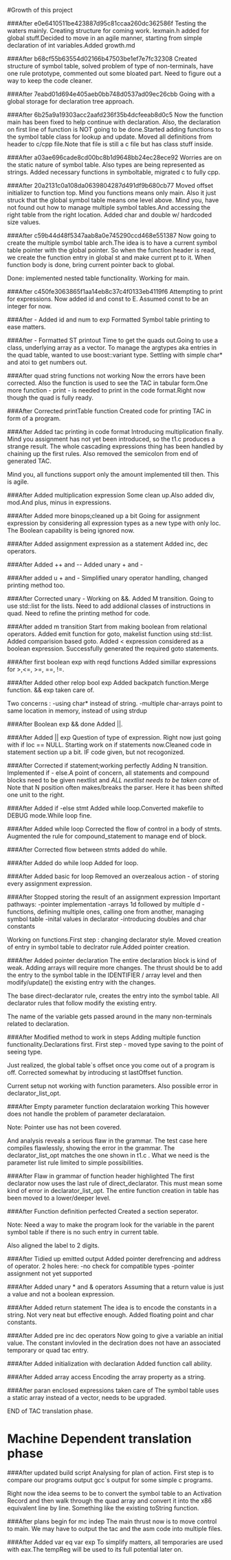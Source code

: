 #Growth of this project

###After e0e6410511be423887d95c81ccaa260dc362586f
Testing the waters mainly. Creating structure for coming work. lexmain.h added for global stuff.Decided to move in an agile manner, starting from simple declaration of int variables.Added growth.md

###After b68cf55b63554d02166b47503be1ef7e7fc32308
Created structure of symbol table, solved problem of type of non-terminals, have one rule prototype, commented out some bloated part. Need to figure out a way to keep the code cleaner.

###After 7eabd01d694e405aeb0bb748d0537ad09ec26cbb
Going with a global storage for declaration tree approach.

###After 6b25a9a19303acc2aafd236f35b4dcfeeab8d0c5
Now the function main has been fixed to help continue with declaration. Also, the declaration on first line of function is NOT going to be done.Started adding functions to the symbol table class for lookup and update. Moved all definitions from header to c/cpp file.Note that file is still a c file but has class stuff inside.

###After a03ae696cade8cd00bc8b1d9648bb24ec28ece92
Worries are on the static nature of symbol table. Also types are being represented as strings. Added necessary functions in symboltable, migrated c to fully cpp.

###After 20a2131c0a108da0639804287d491df9b680cb77
Moved offset initializer to function top. Mind you functions means only main. Also it just struck that the global symbol table means one level above. Mind you, have not found out how to manage multiple symbol tables.And accessing the right table from the right location. Added char and double w/ hardcoded size values.

###After c59b44d48f5347aab8a0e745290ccd468e551387
Now going to create the multiple symbol table arch.The idea is to have a current symbol table pointer with the global pointer. So when the function header is read, we create the function entry in global st and make current pt to it. When function body is done, bring current pointer back to global.  

Done: implemented nested table functionality. Working for main.

###After c450fe3063865f1aa14eb8c37c4f0133eb4119f6
Attempting to print for expressions. Now added id and const to E. Assumed const to be an integer for now.

###After - Added id and num to exp
Formatted Symbol table printing to ease matters.

###After - Formatted ST printout
Time to get the quads out.Going to use a class, underlying array as a vector. To manage the argtypes aka entries in the quad table, wanted to use boost::variant type. Settling with simple char* and atoi to get numbers out.

###After quad string functions not working
Now the errors have been corrected. Also the function is used to see the TAC in tabular form.One more function - print - is needed to print in the code format.Right now though the quad is fully ready.

###After Corrected printTable function
Created code for printing TAC in form of a program.


###After Added tac printing in code format
Introducing multiplication finally. Mind you assignment has not yet been introduced, so the t1.c produces a strange result. The whole cascading expressions thing has been handled by chaining up the first rules. Also removed the semicolon from end of generated TAC.

Mind you, all functions support only the amount implemented till then. This is agile.

###After Added multiplication expression
Some clean up.Also added div, mod.And plus, minus in expressions.

###After Added more binops;cleaned up a bit
Going for assignment expression by considering all expression types as a new type with only loc. The Boolean capability is being ignored now.

###After Added assignment expression as a statement
Added inc, dec operators.

###After Added ++ and -- 
Added unary + and -

###After added u + and -
Simplified unary operator handling, changed printing method too.

###After Corrected unary -
Working on &&. Added M transition. Going to use std::list for the lists. Need to add addiional classes of instructions in quad. Need to refine the printing method for code.

###After added m transition
Start from making boolean from relational operators. Added emit function for goto, makelist function using std::list. Added comparision based goto. Added < expression considered as a boolean expression. Successfully generated the required goto statements.

###After first boolean exp with reqd functions
Added simillar expressions for >,<=, >=, ==, !=.

###After Added other relop bool exp
Added backpatch function.Merge function. && exp taken care of. 

Two concerns : 
-using char* instead of string.
-multiple char-arrays point to same location in memory, instead of using strdup

###After Boolean exp && done
Added ||.

###After Added || exp
Question of type of expression. Right now just going with if loc == NULL. Starting work on if statements now.Cleaned code in statement section up a bit. IF code given, but not recogonized.

###After Corrected if statement;working perfectly
Adding N transition. Implemented if - else.A point of concern, all statements and compound blocks need to be given nextlist and *ALL nextlist needs to be taken care* of. Note that N position often makes/breaks the parser. Here it has been shifted one unit to the right.

###After Added if -else stmt
Added while loop.Converted makefile to DEBUG mode.While loop fine.

###After Added while loop
Corrected the flow of control in a body of stmts. Augmented the rule for compound_statement to manage end of block.

###After Corrected flow between stmts
added do while.

###After Added do while loop
Added for loop.

###After Added basic for loop
Removed an overzealous action - of storing every assignment expression.

###After Stopped storing the result of an assignment expression
Important pathways:
-pointer implementation
-arrays 1d followed by multiple d
-functions, defining multiple ones, calling one from another, managing symbol table
-inital values in declarator
-introducing doubles and char constants

Working on functions.First step : changing declarator style. Moved creation of entry in symbol table to declrator rule.Added pointer creation.

###After Added pointer declaration
The entire declaration block is kind of weak. Adding arrays will require more changes. The thrust should be to add the entry to the symbol table in the IDENTIFIER / array level and then modify/update() the existing entry with the changes. 

The base direct-declarator rule, creates the entry into the symbol table. All declarator rules that follow modify the existing entry.

The name of the variable gets passed around in the many non-terminals related to declaration.

###After Modified method to work in steps
Adding multiple function functionality.Declarations first. First step - moved type saving to the point of seeing type. 

Just realized, the global table`s offset once you come out of a program is off. Corrected somewhat by introducing st lastOffset function.

Current setup not working with function parameters. Also possible error in declarator_list_opt.

###After Empty parameter function declarataion working
This however does not handle the problem of parameter declarataion.

Note: Pointer use has not been covered.

And analysis reveals a serious flaw in the grammar. The test case here compiles flawlessly, showing the error in the grammar. The declarator_list_opt matches the one shown in t1.c . What we need is the parameter list rule limited to simple possibilities.

###After Flaw in grammar of function header highlighted
The first declarator now uses the last rule of direct_declarator.
This must mean some kind of error in declarator_list_opt.
The entire function creation in table has been moved to a lower/deeper level.

###After  Function definition perfected
Created a section seperator. 

Note: Need a way to make the program look for the variable in the parent symbol table if there is no such entry in current table.

Also aligned the label to 2 digits.

###After Tidied up emitted output
Added pointer derefrencing and address of operator. 2 holes here:
-no check for compatible types
-pointer assignment not yet supported

###After Added unary * and & operators
Assuming that a return value is just a value and not a boolean expression.

###After Added return statement
The idea is to encode the constants in a string. Not very neat but effective enough. Added floating point and char constants.

###After Added pre inc dec operators
Now going to give a variable an initial value. The constant invlovled in the declration does not have an associated temporary or quad tac entry.

###After Added initialization with declaration
Added function call ability.

###After Added array access
Encoding the array property as a string.

###After  paran enclosed expressions taken care of
The symbol table uses a static array instead of a vector, needs to be upgraded.

END of TAC translation phase.

# Machine Dependent translation phase

###After updated build script 
Analysing for plan of action. First step is to compare our programs output gcc`s output for some simple c programs.

Right now the idea seems to be to convert the symbol table to an Activation Record and then walk through the quad array and convert it into the x86 equivalent line by line. Something like the existing toString function.

###After plans begin for mc indep
The main thrust now is to move control to main. We may have to output the tac and the asm code into multiple files.

###After  Added var eq var exp
To simplify matters, all temporaries are used with eax.The tempReg will be used to its full potential later on.
